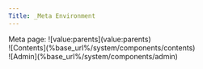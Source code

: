 ```yaml
---
Title: _Meta Environment
---
```


<div class="container metaenvironment">
	<div class="span-24 last metaheader">
		Meta page: ![value:parents](value:parents)
	</div>
	<div class="span-24 last">
		![Contents](%base_url%/system/components/contents)
	</div>
	<div class="span-24 last metafooter">
		![Admin](%base_url%/system/components/admin)
	</div>
</div>
